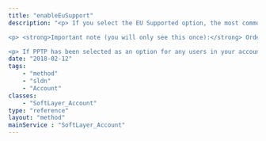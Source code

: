 ```yaml
---
title: "enableEuSupport"
description: "<p> If you select the EU Supported option, the most common Support issues will be limited to IBM Cloud staff located in the EU.  In the event your issue requires non-EU expert assistance, it will be reviewed and approval given prior to any non-EU intervention.  Additionally, in order to support and update the services, cross-border Processing of your data may still occur.  Please ensure you take the necessary actions to allow this Processing, as detailed in the <strong><a href='http://www-03.ibm.com/software/sla/sladb.nsf/sla/bm-6605-12'>Cloud Service Terms</a></strong>. A standard Data Processing Addendum is available <strong><a href='https://www-05.ibm.com/support/operations/zz/en/dpa.html'>here</a></strong>. </p> 

<p> <strong>Important note (you will only see this once):</strong> Orders using the API will proceed without additional notifications. The terms related to selecting products, services, or locations outside the EU apply to API orders. Users you create and API keys you generate will have the ability to order products, services, and locations outside of the EU. It is your responsibility to educate anyone you grant access to your account on the consequences and requirements if they make a selection that is not in the EU Supported option.  In order to meet EU Supported requirements, the current PPTP VPN solution will no longer be offered or supported. </p> 

<p> If PPTP has been selected as an option for any users in your account by itself (or in combination with another VPN offering), you will need to disable PPTP before selecting the EU Supported account feature. For more information on VPN changes, click <strong><a href='http://knowledgelayer.softlayer.com/procedure/activate-or-deactivate-pptp-vpn-access-user'> here</a></strong>. </p> "
date: "2018-02-12"
tags:
    - "method"
    - "sldn"
    - "Account"
classes:
    - "SoftLayer_Account"
type: "reference"
layout: "method"
mainService : "SoftLayer_Account"
---
```

